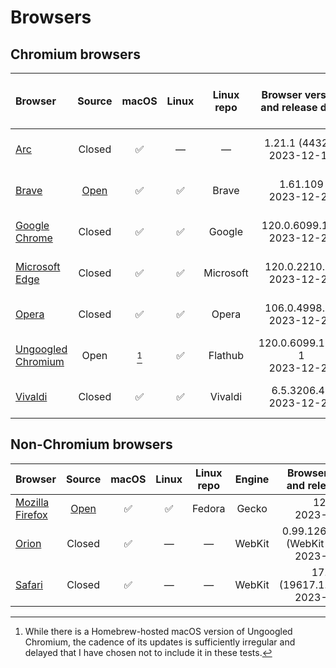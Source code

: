 # Browsers

## Chromium browsers

| Browser | Source | macOS | Linux | Linux repo | Browser version<br>and release date | [Chromium](https://chromiumdash.appspot.com/releases) version<br>and release date |
|:--|:-:|:-:|:-:|:-:|:-:|:-:|
| [Arc](https://resources.arc.net/en/articles/8233343-release-notes) | Closed | ✅ | &mdash; | &mdash; | 1.21.1 (44329)<br>2023-12-14 | Stable 120.0.6099.109<br>2023-12-11 |
| [Brave](https://github.com/brave/brave-browser/releases) | [Open](https://github.com/brave/brave-browser) | ✅ | ✅ | Brave | 1.61.109<br>2023-12-20 | Stable 120.0.6099.144<br>2023-12-19 |
| [Google Chrome](https://chromereleases.googleblog.com/search/label/Stable%20updates) | Closed | ✅ | ✅ | Google | 120.0.6099.129<br>2023-12-20 | Stable 120.0.6099.129<br>2023-12-20 |
| [Microsoft Edge](https://learn.microsoft.com/en-us/deployedge/microsoft-edge-relnote-stable-channel) | Closed | ✅ | ✅ | Microsoft | 120.0.2210.91<br>2023-12-21 | Stable 120.0.6099.130<br>2023-12-19 |
| [Opera](https://blogs.opera.com/desktop/) | Closed | ✅ | ✅ | Opera | 106.0.4998.19<br>2023-12-22 | Stable 120.0.6099.130<br>2023-12-19 |
| [Ungoogled Chromium](https://flathub.org/apps/com.github.Eloston.UngoogledChromium) | Open | [^macOSUngChr] | ✅ | Flathub | 120.0.6099.129-1<br>2023-12-21 | Stable 120.0.6099.129<br>2023-12-20 | 
| [Vivaldi](https://vivaldi.com/blog/desktop/updates/) | Closed | ✅ | ✅ | Vivaldi | 6.5.3206.42<br>2023-12-22 | Extended stable<br>120.0.6099.121<br>2023-12-12 |

[^macOSUngChr]: While there is a Homebrew-hosted macOS version of Ungoogled Chromium, the cadence of its updates is sufficiently irregular and delayed that I have chosen not to include it in these tests.

## Non-Chromium browsers

| Browser | Source | macOS | Linux | Linux repo | Engine | Browser version<br>and release date |
|:--|:-:|:-:|:-:|:-:|:-:|:-:|
| [Mozilla Firefox](https://groups.google.com/a/mozilla.org/g/announce) | [Open](https://hg.mozilla.org/mozilla-central/) | ✅ | ✅ | Fedora | Gecko | 121.0<br>2023-12-19 |
| [Orion](https://kagi.com/orion/updates/orion-release-notes.html) | Closed | ✅ | &mdash; | &mdash; | WebKit | 0.99.126.4.1-beta<br>(WebKit 618.1.2)<br>2023-12-13 |
| [Safari](https://developer.apple.com/documentation/safari-release-notes/) | Closed | ✅ | &mdash; | &mdash; | WebKit | 17.2.1 (19617.1.17.11.12)<br>2023-12-19 |
